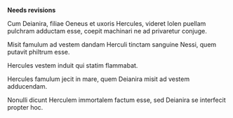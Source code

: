 **Needs revisions**

Cum Deianira, filiae Oeneus et uxoris Hercules, videret Iolen puellam pulchram adductam esse, coepit machinari ne ad privaretur conjuge.

Misit famulum ad vestem dandam Herculi tinctam sanguine Nessi, quem putavit philtrum esse.

Hercules vestem induit qui statim flammabat.

Hercules famulum jecit in mare, quem Deianira misit ad vestem adducendam.

Nonulli dicunt Herculem immortalem factum esse, sed Deianira se interfecit propter hoc. 
